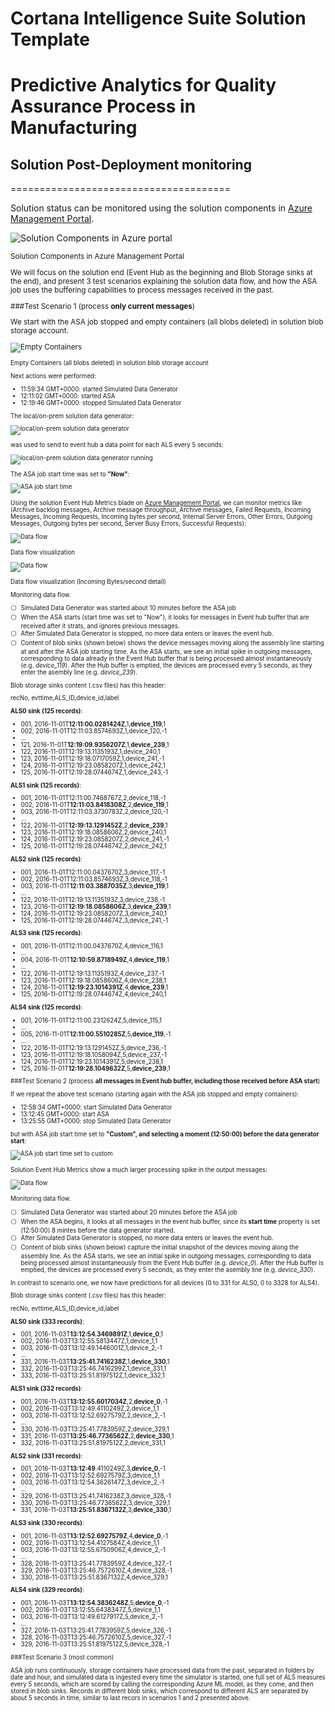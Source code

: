 # Cortana Intelligence Suite Solution Template
# Predictive Analytics for Quality Assurance Process in Manufacturing


## Solution Post-Deployment monitoring
======================================

Solution status can be monitored using the solution components in [Azure Management Portal](https://ms.portal.azure.com). 

![Solution Components in Azure portal](https://cloud.githubusercontent.com/assets/16708375/20677797/475ba1d2-b58c-11e6-92b3-525057beb649.png)

 <sub>
 Solution Components in Azure Management Portal
 </sup>


We will focus on the solution end (Event Hub as the beginning and Blob Storage sinks at the end), and present 3 test scenarios explaining the solution data flow, and how the ASA job uses the buffering capabilities to process messages received in the past.

###Test Scenario 1 (process **only current messages**)

We start with the ASA job stopped and empty containers (all blobs deleted) in solution blob storage account.

![Empty Containers](https://cloud.githubusercontent.com/assets/16708375/19970112/f324153a-a1d2-11e6-8437-c79a12ceaa42.png)

 <sub>
 Empty Containers (all blobs deleted) in solution blob storage account
 </sup>
 
 
Next actions were performed:
-   11:59:34 GMT+0000: started Simulated Data Generator
-   12:11:02 GMT+0000: started ASA
-   12:19:46 GMT+0000: stopped Simulated Data Generator

The local/on-prem solution data generator:

![local/on-prem solution data generator](https://cloud.githubusercontent.com/assets/16708375/19970423/d5464b2c-a1d3-11e6-96cc-c7e63a7d022d.png)


was used to send to event hub a data point for each ALS every 5 seconds:

![local/on-prem solution data generator running](https://cloud.githubusercontent.com/assets/16708375/19970574/469e1282-a1d4-11e6-9b12-ef5327c01335.png)


The ASA job start time was set to **"Now"**:

![ASA job start time](https://cloud.githubusercontent.com/assets/16708375/19970440/e0162b4e-a1d3-11e6-89d0-76dc1dc68e25.png)


Using the solution Event Hub Metrics blade on [Azure Management Portal](https://ms.portal.azure.com), we can monitor metrics like (Archive backlog messages, Archive message throughput, Archive messages, Failed Requests, Incoming Messages, Incoming Requests, Incoming bytes per second, Internal Server Errors, Other Errors, Outgoing Messages, Outgoing bytes per second, Server Busy Errors, Successful Requests):

![Data flow](https://cloud.githubusercontent.com/assets/16708375/19895489/e31c0f16-a048-11e6-830d-b579a1e1168d.png)

Data flow visualization


![Data flow](https://cloud.githubusercontent.com/assets/16708375/19895542/1160112e-a049-11e6-84e2-063a508969ae.png)

Data flow visualization (Incoming Bytes/second detail)

Monitoring data flow.
- [ ] Simulated Data Generator was started about 10 minutes before the ASA job 
- [ ] When the ASA starts (start time was set to "Now"), it looks for messages in Event hub buffer that are received after it strats, and ignores previous messages. 
- [ ] After Simulated Data Generator is stopped, no more data enters or leaves the event hub.
- [ ] Content of blob sinks (shown below) shows the device messages moving along the assembly line starting at and after the ASA job starting time. As the ASA starts, we see an initial spike in outgoing messages, corresponding to data already in the Event Hub buffer that is being processed almost instantaneously (e.g. *device_119*). After the Hub buffer is emptied, the devices are processed every 5 seconds, as they enter the asembly line (e.g. *device_239*).

Blob storage sinks content (.csv files) has this header:

   recNo, evttime,ALS_ID,device_id,label
  
  
  __ALS0 sink (125 records)__:
  * 001, 2016-11-01T**12:11:00.0281424Z**,1,**device_119**,1
  * 002, 2016-11-01T12:11:03.8574693Z,1,device_120,-1
  * ...
  * 121, 2016-11-01T**12:19:09.9356207Z**,1,**device_239**,1
  * 122, 2016-11-01T12:19:13.1135193Z,1,device_240,1
  * 123, 2016-11-01T12:19:18.0717059Z,1,device_241,-1
  * 124, 2016-11-01T12:19:23.0858207Z,1,device_242,1
  * 125, 2016-11-01T12:19:28.0744674Z,1,device_243,-1
  
  
  __ALS1 sink (125 records)__:
  * 001, 2016-11-01T12:11:00.7468767Z,2,device_118,-1
  * 002, 2016-11-01T**12:11:03.8418308Z**,2,**device_119**,1
  * 003, 2016-11-01T12:11:03.3730783Z,2,device_120,-1
  * ...
  * 122, 2016-11-01T**12:19:13.1291452Z**,2,**device_239**,1
  * 123, 2016-11-01T12:19:18.0858606Z,2,device_240,1
  * 124, 2016-11-01T12:19:23.0858207Z,2,device_241,-1
  * 125, 2016-11-01T12:19:28.0744674Z,2,device_242,1
  
  
  __ALS2 sink (125 records)__:
  * 001, 2016-11-01T12:11:00.0437670Z,3,device_117,-1
  * 002, 2016-11-01T12:11:03.8574693Z,3,device_118,-1
  * 003, 2016-11-01T**12:11:03.3887035Z**,3,**device_119**,1
  * ...
  * 122, 2016-11-01T12:19:13.1135193Z,3,device_238,-1
  * 123, 2016-11-01T**12:19:18.0858606Z**,3,**device_239**,1
  * 124, 2016-11-01T12:19:23.0858207Z,3,device_240,1
  * 125, 2016-11-01T12:19:28.0744674Z,3,device_241,-1
  
  
  __ALS3 sink (125 records)__:
  * 001, 2016-11-01T12:11:00.0437670Z,4,device_116,1
  * ...
  * 004, 2016-11-01T**12:10:59.8718949Z**,4,**device_119**,1
  * ...
  * 122, 2016-11-01T12:19:13.1135193Z,4,device_237,-1
  * 123, 2016-11-01T12:19:18.0858606Z,4,device_238,1
  * 124, 2016-11-01T**12:19:23.1014391Z**,4,**device_239**,1
  * 125, 2016-11-01T12:19:28.0744674Z,4,device_240,1
  
  
  __ALS4 sink (125 records)__:
  * 001, 2016-11-01T12:11:00.2312624Z,5,device_115,1
  * ...
  * 005, 2016-11-01T**12:11:00.5510285Z**,5,**device_119**,-1
  * ...
  * 122, 2016-11-01T12:19:13.1291452Z,5,device_236,-1
  * 123, 2016-11-01T12:19:18.1058094Z,5,device_237,-1
  * 124, 2016-11-01T12:19:23.1014391Z,5,device_238,1
  * 125, 2016-11-01T**12:19:28.1049632Z**,5,**device_239**,1
  
###Test Scenario 2 (process **all messages in Event hub buffer, including those received before ASA start**)  

If we repeat the above test scenario (starting again with the ASA job stopped and empty containers):
-   12:58:34 GMT+0000: start Simulated Data Generator
-   13:12:45 GMT+0000: start ASA
-   13:25:55 GMT+0000: stop Simulated Data Generator

but with ASA job start time set to **"Custom", and selecting a moment (12:50:00) before the data generator start**:

![ASA job start time set to custom](https://cloud.githubusercontent.com/assets/16708375/19971709/bbf8f4ea-a1d7-11e6-99d2-5e5f855e840c.png)

Solution Event Hub Metrics show a much larger processing spike in the output messages:

![Data flow](https://cloud.githubusercontent.com/assets/16708375/19974173/79172086-a1df-11e6-927c-a8fe701e82a4.png)

Monitoring data flow.
- [ ] Simulated Data Generator was started about 20 minutes before the ASA job 
- [ ] When the ASA begins, it looks at all messages in the event hub buffer, since its **start time** property is set (12:50:00) 8 mintes before the data generator started. 
- [ ] After Simulated Data Generator is stopped, no more data enters or leaves the event hub.
- [ ] Content of blob sinks (shown below) capture the initial snapshot of the devices moving along the assembly line. As the ASA starts, we see an initial spike in outgoing messages, corresponding to data being processed almost instantaneously from the Event Hub buffer (e.g. *device_0*). After the Hub buffer is emptied, the devices are processed every 5 seconds, as they enter the asembly line (e.g. *device_330*). 

In contrast to scenario one, we now have predictions for all devices (0 to 331 for ALS0, 0 to 3328 for ALS4). 

Blob storage sinks content (.csv files) has this header:

   recNo, evttime,ALS_ID,device_id,label
  
  
  __ALS0 sink (333 records)__:
  * 001, 2016-11-03T**13:12:54.3469891Z**,1,**device_0**,1
  * 002, 2016-11-03T13:12:55.5813447Z,1,device_1,1
  * 003, 2016-11-03T13:12:49.1446001Z,1,device_2,-1
  * ... 
  * 331, 2016-11-03T**13:25:41.7416238Z**,1,**device_330**,1
  * 332, 2016-11-03T13:25:46.7416299Z,1,device_331,1  
  * 333, 2016-11-03T13:25:51.8197512Z,1,device_332,1
  
  
  
  __ALS1 sink (332 records)__:
  * 001, 2016-11-03T**13:12:55.6017034Z**,2,**device_0**,-1
  * 002, 2016-11-03T13:12:49.4110249Z,2,device_1,1
  * 003, 2016-11-03T13:12:52.6927579Z,2,device_2,-1
  * ... 
  * 330, 2016-11-03T13:25:41.7783959Z,2,device_329,1
  * 331, 2016-11-03T**13:25:46.7736562Z**,2,**device_330**,1
  * 332, 2016-11-03T13:25:51.8197512Z,2,device_331,1
  
  
  
  __ALS2 sink (331 records)__:
  * 001, 2016-11-03T**13:12:49**.4110249Z,3,**device_0**,-1
  * 002, 2016-11-03T13:12:52.6927579Z,3,device_1,1
  * 003, 2016-11-03T13:12:54.3626147Z,3,device_2,-1
  * ... 
  * 329, 2016-11-03T13:25:41.7416238Z,3,device_328,-1
  * 330, 2016-11-03T13:25:46.7736562Z,3,device_329,1
  * 331, 2016-11-03T**13:25:51.8367132Z**,3,**device_330**,1
  
  
  
  __ALS3 sink (330 records)__:
  * 001, 2016-11-03T**13:12:52.6927579Z**,4,**device_0**,-1
  * 002, 2016-11-03T13:12:54.4127584Z,4,device_1,1
  * 003, 2016-11-03T13:12:55.6750906Z,4,device_2,-1
  * ... 
  * 328, 2016-11-03T13:25:41.7783959Z,4,device_327,-1
  * 329, 2016-11-03T13:25:46.7572610Z,4,device_328,-1
  * 330, 2016-11-03T13:25:51.8367132Z,4,device_329,1
  
  
  
  
  __ALS4 sink (329 records)__:
  * 001, 2016-11-03T**13:12:54.3836248Z**,5,**device_0**,-1
  * 002, 2016-11-03T13:12:55.6438347Z,5,device_1,1
  * 003, 2016-11-03T13:12:49.6127917Z,5,device_2,-1
  * ... 
  * 327, 2016-11-03T13:25:41.7783959Z,5,device_326,-1
  * 328, 2016-11-03T13:25:46.7572610Z,5,device_327,-1
  * 329, 2016-11-03T13:25:51.8197512Z,5,device_328,-1
  
  

###Test Scenario 3 (most common)

ASA job runs continuously, storage containers have processed data from the past, separated in folders by date and hour, and simulated data is ingested  every time the simulator is started, one full set of ALS measures every 5 seconds, which are scored by calling the corresponding Azure ML model, as they come, and then stored in blob sinks. Records in different blob sinks, which correspond to different ALS are separated by about 5 seconds in time, similar to last recors in scenarios 1 and 2 presented above. 
  
   
  
